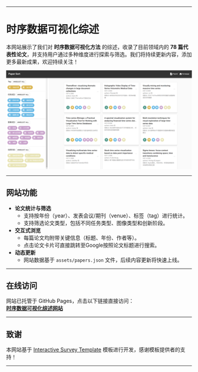 
---

# 时序数据可视化综述  

本网站展示了我们对 **时序数据可视化方法** 的综述，收录了目前领域内的 **78 篇代表性论文**，并支持用户通过多种维度进行探索与筛选。我们将持续更新内容，添加更多最新成果，欢迎持续关注！  

![网站预览图](assets/demo.png)  

---

## 网站功能  
- **论文统计与筛选**  
  - 支持按年份（year）、发表会议/期刊（venue）、标签（tag）进行统计。  
  - 支持筛选论文类型，包括不同任务类型、图像类型和创新阶段。  
- **交互式浏览**  
  - 每篇论文均附带关键信息（标题、年份、作者等）。  
  - 点击论文卡片可直接跳转至Google按照论文标题进行搜索。  
- **动态更新**  
  - 网站数据基于 `assets/papers.json` 文件，后续内容更新将快速上线。  

---

## 在线访问  
网站已托管于 GitHub Pages，点击以下链接直接访问：  
[**时序数据可视化综述网站**](https://github.com/ML98K3/interactive-survey-template)  

--- 


## 致谢  
本网站基于 [Interactive Survey Template](https://github.com/Visual-Intelligence-UMN/interactive-survey-template) 模板进行开发，感谢模板提供者的支持！  

---
